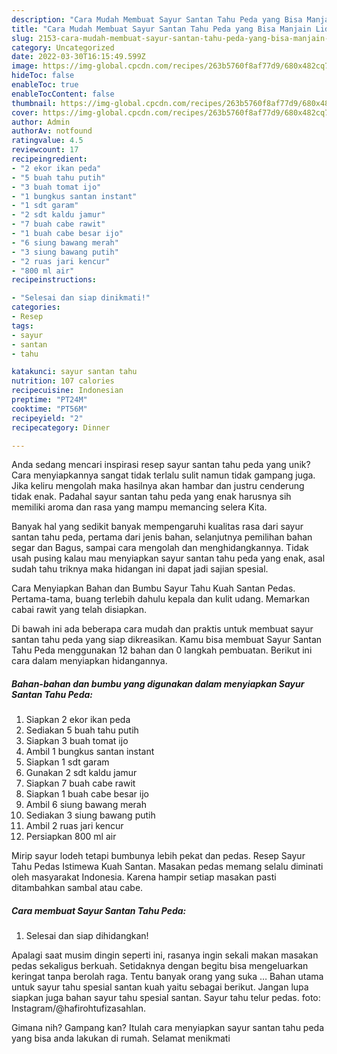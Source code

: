 ```yaml
---
description: "Cara Mudah Membuat Sayur Santan Tahu Peda yang Bisa Manjain Lidah"
title: "Cara Mudah Membuat Sayur Santan Tahu Peda yang Bisa Manjain Lidah"
slug: 2153-cara-mudah-membuat-sayur-santan-tahu-peda-yang-bisa-manjain-lidah
category: Uncategorized
date: 2022-03-30T16:15:49.599Z
image: https://img-global.cpcdn.com/recipes/263b5760f8af77d9/680x482cq70/sayur-santan-tahu-peda-foto-resep-utama.jpg
hideToc: false
enableToc: true
enableTocContent: false
thumbnail: https://img-global.cpcdn.com/recipes/263b5760f8af77d9/680x482cq70/sayur-santan-tahu-peda-foto-resep-utama.jpg
cover: https://img-global.cpcdn.com/recipes/263b5760f8af77d9/680x482cq70/sayur-santan-tahu-peda-foto-resep-utama.jpg
author: Admin
authorAv: notfound
ratingvalue: 4.5
reviewcount: 17
recipeingredient:
- "2 ekor ikan peda"
- "5 buah tahu putih"
- "3 buah tomat ijo"
- "1 bungkus santan instant"
- "1 sdt garam"
- "2 sdt kaldu jamur"
- "7 buah cabe rawit"
- "1 buah cabe besar ijo"
- "6 siung bawang merah"
- "3 siung bawang putih"
- "2 ruas jari kencur"
- "800 ml air"
recipeinstructions:

- "Selesai dan siap dinikmati!"
categories:
- Resep
tags:
- sayur
- santan
- tahu

katakunci: sayur santan tahu 
nutrition: 107 calories
recipecuisine: Indonesian
preptime: "PT24M"
cooktime: "PT56M"
recipeyield: "2"
recipecategory: Dinner

---
```





Anda sedang mencari inspirasi resep sayur santan tahu peda yang unik? Cara menyiapkannya sangat tidak terlalu sulit namun tidak gampang juga. Jika keliru mengolah maka hasilnya akan hambar dan justru cenderung tidak enak. Padahal sayur santan tahu peda yang enak harusnya sih memiliki aroma dan rasa yang mampu memancing selera Kita.





Banyak hal yang sedikit banyak mempengaruhi kualitas rasa dari sayur santan tahu peda, pertama dari jenis bahan, selanjutnya pemilihan bahan segar dan Bagus, sampai cara mengolah dan menghidangkannya. Tidak usah pusing kalau mau menyiapkan sayur santan tahu peda yang enak,      asal sudah tahu triknya maka hidangan ini dapat jadi sajian spesial.














Cara Menyiapkan Bahan dan Bumbu Sayur Tahu Kuah Santan Pedas. Pertama-tama, buang terlebih dahulu kepala dan kulit udang. Memarkan cabai rawit yang telah disiapkan.






Di bawah ini ada beberapa cara mudah dan praktis untuk membuat sayur santan tahu peda yang siap dikreasikan. Kamu bisa membuat Sayur Santan Tahu Peda menggunakan 12 bahan dan 0 langkah pembuatan. Berikut ini cara dalam menyiapkan hidangannya.

<!--inarticleads1-->

##### Bahan-bahan dan bumbu yang digunakan dalam menyiapkan Sayur Santan Tahu Peda:

1. Siapkan 2 ekor ikan peda
1. Sediakan 5 buah tahu putih
1. Siapkan 3 buah tomat ijo
1. Ambil 1 bungkus santan instant
1. Siapkan 1 sdt garam
1. Gunakan 2 sdt kaldu jamur
1. Siapkan 7 buah cabe rawit
1. Siapkan 1 buah cabe besar ijo
1. Ambil 6 siung bawang merah
1. Sediakan 3 siung bawang putih
1. Ambil 2 ruas jari kencur
1. Persiapkan 800 ml air


Mirip sayur lodeh tetapi bumbunya lebih pekat dan pedas. Resep Sayur Tahu Pedas Istimewa Kuah Santan. Masakan pedas memang selalu diminati oleh masyarakat Indonesia. Karena hampir setiap masakan pasti ditambahkan sambal atau cabe. 

<!--inarticleads2-->

##### Cara membuat Sayur Santan Tahu Peda:


1. Selesai dan siap dihidangkan!

Apalagi saat musim dingin seperti ini, rasanya ingin sekali makan masakan pedas sekaligus berkuah. Setidaknya dengan begitu bisa mengeluarkan keringat tanpa berolah raga. Tentu banyak orang yang suka … Bahan utama untuk sayur tahu spesial santan kuah yaitu sebagai berikut. Jangan lupa siapkan juga bahan sayur tahu spesial santan. Sayur tahu telur pedas. foto: Instagram/@hafirohtufizasahlan. 

Gimana nih? Gampang kan? Itulah cara menyiapkan sayur santan tahu peda yang bisa anda lakukan di rumah. Selamat menikmati
